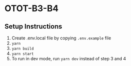 # OTOT-B3-B4

## Setup Instructions

1. Create .env.local file by copying `.env.example` file
2. `yarn`
3. `yarn build`
4. `yarn start`
5. To run in dev mode, run `yarn dev` instead of step 3 and 4

